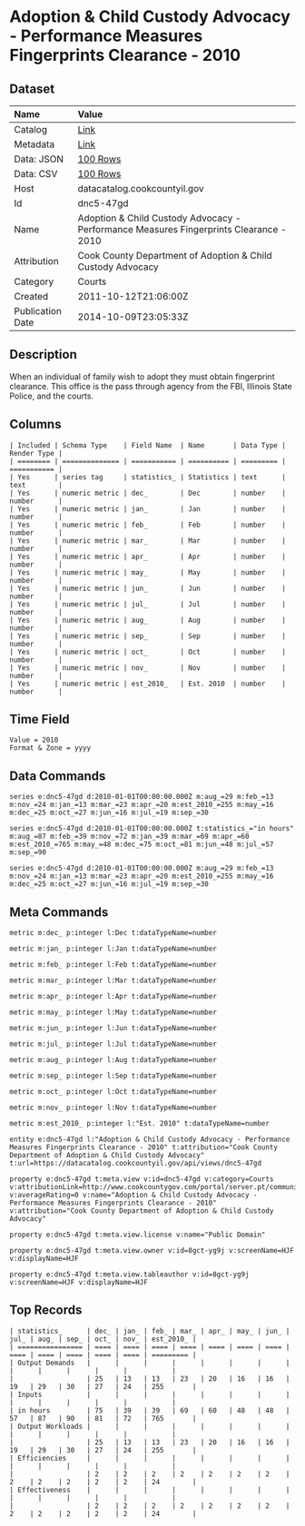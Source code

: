 # Adoption & Child Custody Advocacy - Performance Measures Fingerprints Clearance - 2010

## Dataset

| Name | Value |
| :--- | :---- |
| Catalog | [Link](https://catalog.data.gov/dataset/adoption-child-custody-advocacy-performance-measures-fingerprints-clearance-2010-5b485) |
| Metadata | [Link](https://datacatalog.cookcountyil.gov/api/views/dnc5-47gd) |
| Data: JSON | [100 Rows](https://datacatalog.cookcountyil.gov/api/views/dnc5-47gd/rows.json?max_rows=100) |
| Data: CSV | [100 Rows](https://datacatalog.cookcountyil.gov/api/views/dnc5-47gd/rows.csv?max_rows=100) |
| Host | datacatalog.cookcountyil.gov |
| Id | dnc5-47gd |
| Name | Adoption & Child Custody Advocacy - Performance Measures Fingerprints Clearance - 2010 |
| Attribution | Cook County Department of Adoption & Child Custody Advocacy |
| Category | Courts |
| Created | 2011-10-12T21:06:00Z |
| Publication Date | 2014-10-09T23:05:33Z |

## Description

When an individual of family wish to adopt they must obtain fingerprint clearance. This office is the pass through agency from the FBI, Illinois State Police, and the courts.

## Columns

```ls
| Included | Schema Type    | Field Name  | Name       | Data Type | Render Type |
| ======== | ============== | =========== | ========== | ========= | =========== |
| Yes      | series tag     | statistics_ | Statistics | text      | text        |
| Yes      | numeric metric | dec_        | Dec        | number    | number      |
| Yes      | numeric metric | jan_        | Jan        | number    | number      |
| Yes      | numeric metric | feb_        | Feb        | number    | number      |
| Yes      | numeric metric | mar_        | Mar        | number    | number      |
| Yes      | numeric metric | apr_        | Apr        | number    | number      |
| Yes      | numeric metric | may_        | May        | number    | number      |
| Yes      | numeric metric | jun_        | Jun        | number    | number      |
| Yes      | numeric metric | jul_        | Jul        | number    | number      |
| Yes      | numeric metric | aug_        | Aug        | number    | number      |
| Yes      | numeric metric | sep_        | Sep        | number    | number      |
| Yes      | numeric metric | oct_        | Oct        | number    | number      |
| Yes      | numeric metric | nov_        | Nov        | number    | number      |
| Yes      | numeric metric | est_2010_   | Est. 2010  | number    | number      |
```

## Time Field

```ls
Value = 2010
Format & Zone = yyyy
```

## Data Commands

```ls
series e:dnc5-47gd d:2010-01-01T00:00:00.000Z m:aug_=29 m:feb_=13 m:nov_=24 m:jan_=13 m:mar_=23 m:apr_=20 m:est_2010_=255 m:may_=16 m:dec_=25 m:oct_=27 m:jun_=16 m:jul_=19 m:sep_=30

series e:dnc5-47gd d:2010-01-01T00:00:00.000Z t:statistics_="in hours" m:aug_=87 m:feb_=39 m:nov_=72 m:jan_=39 m:mar_=69 m:apr_=60 m:est_2010_=765 m:may_=48 m:dec_=75 m:oct_=81 m:jun_=48 m:jul_=57 m:sep_=90

series e:dnc5-47gd d:2010-01-01T00:00:00.000Z m:aug_=29 m:feb_=13 m:nov_=24 m:jan_=13 m:mar_=23 m:apr_=20 m:est_2010_=255 m:may_=16 m:dec_=25 m:oct_=27 m:jun_=16 m:jul_=19 m:sep_=30
```

## Meta Commands

```ls
metric m:dec_ p:integer l:Dec t:dataTypeName=number

metric m:jan_ p:integer l:Jan t:dataTypeName=number

metric m:feb_ p:integer l:Feb t:dataTypeName=number

metric m:mar_ p:integer l:Mar t:dataTypeName=number

metric m:apr_ p:integer l:Apr t:dataTypeName=number

metric m:may_ p:integer l:May t:dataTypeName=number

metric m:jun_ p:integer l:Jun t:dataTypeName=number

metric m:jul_ p:integer l:Jul t:dataTypeName=number

metric m:aug_ p:integer l:Aug t:dataTypeName=number

metric m:sep_ p:integer l:Sep t:dataTypeName=number

metric m:oct_ p:integer l:Oct t:dataTypeName=number

metric m:nov_ p:integer l:Nov t:dataTypeName=number

metric m:est_2010_ p:integer l:"Est. 2010" t:dataTypeName=number

entity e:dnc5-47gd l:"Adoption & Child Custody Advocacy - Performance Measures Fingerprints Clearance - 2010" t:attribution="Cook County Department of Adoption & Child Custody Advocacy" t:url=https://datacatalog.cookcountyil.gov/api/views/dnc5-47gd

property e:dnc5-47gd t:meta.view v:id=dnc5-47gd v:category=Courts v:attributionLink=http://www.cookcountygov.com/portal/server.pt/community/adoption___child_custody_advocacy/245 v:averageRating=0 v:name="Adoption & Child Custody Advocacy - Performance Measures Fingerprints Clearance - 2010" v:attribution="Cook County Department of Adoption & Child Custody Advocacy"

property e:dnc5-47gd t:meta.view.license v:name="Public Domain"

property e:dnc5-47gd t:meta.view.owner v:id=8gct-yg9j v:screenName=HJF v:displayName=HJF

property e:dnc5-47gd t:meta.view.tableauthor v:id=8gct-yg9j v:screenName=HJF v:displayName=HJF
```

## Top Records

```ls
| statistics_      | dec_ | jan_ | feb_ | mar_ | apr_ | may_ | jun_ | jul_ | aug_ | sep_ | oct_ | nov_ | est_2010_ | 
| ================ | ==== | ==== | ==== | ==== | ==== | ==== | ==== | ==== | ==== | ==== | ==== | ==== | ========= | 
| Output Demands   |      |      |      |      |      |      |      |      |      |      |      |      |           | 
|                  | 25   | 13   | 13   | 23   | 20   | 16   | 16   | 19   | 29   | 30   | 27   | 24   | 255       | 
| Inputs           |      |      |      |      |      |      |      |      |      |      |      |      |           | 
| in hours         | 75   | 39   | 39   | 69   | 60   | 48   | 48   | 57   | 87   | 90   | 81   | 72   | 765       | 
| Output Workloads |      |      |      |      |      |      |      |      |      |      |      |      |           | 
|                  | 25   | 13   | 13   | 23   | 20   | 16   | 16   | 19   | 29   | 30   | 27   | 24   | 255       | 
| Efficiencies     |      |      |      |      |      |      |      |      |      |      |      |      |           | 
|                  | 2    | 2    | 2    | 2    | 2    | 2    | 2    | 2    | 2    | 2    | 2    | 2    | 24        | 
| Effectiveness    |      |      |      |      |      |      |      |      |      |      |      |      |           | 
|                  | 2    | 2    | 2    | 2    | 2    | 2    | 2    | 2    | 2    | 2    | 2    | 2    | 24        | 
```